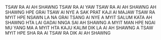 TSAW RA AI AH SHAWNG
TSAW RA AI YAW
TSAW RA AI AH SHAWNG
AH SHAWNG HPE GRAI TSAW AI
NYE A SAK PRAT KAJI AI MAJAW
TSAW RA MYIT HPE
NSAWN LA NA GRAI TSANG AI
NYE A MYIT SALUM KATA
AH SHAWNG HTA LAI
GADAI NNGA SAI
AH SHAWNG A MYIT MAN
HPE NGAI MU YANG
MA A MYIT HTA
KAJU KALIM DIK LA AI
AH SHAWNG A
TSAW MYIT HPE SHA RA AI
TSAW RA DIK AI AH SHAWNG
